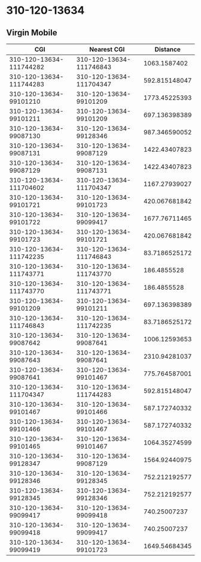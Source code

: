 # 310-120-13634
## Virgin Mobile


| CGI | Nearest CGI | Distance |
|-----|-------------|----------|
| 310-120-13634-111744282 | 310-120-13634-111746843 | 1063.1587402 |
| 310-120-13634-111744283 | 310-120-13634-111704347 | 592.815148047 |
| 310-120-13634-99101210 | 310-120-13634-99101209 | 1773.45225393 |
| 310-120-13634-99101211 | 310-120-13634-99101209 | 697.136398389 |
| 310-120-13634-99087130 | 310-120-13634-99128346 | 987.346590052 |
| 310-120-13634-99087131 | 310-120-13634-99087129 | 1422.43407823 |
| 310-120-13634-99087129 | 310-120-13634-99087131 | 1422.43407823 |
| 310-120-13634-111704602 | 310-120-13634-111704347 | 1167.27939027 |
| 310-120-13634-99101721 | 310-120-13634-99101723 | 420.067681842 |
| 310-120-13634-99101722 | 310-120-13634-99099417 | 1677.76711465 |
| 310-120-13634-99101723 | 310-120-13634-99101721 | 420.067681842 |
| 310-120-13634-111742235 | 310-120-13634-111746843 | 83.7186525172 |
| 310-120-13634-111743771 | 310-120-13634-111743770 | 186.4855528 |
| 310-120-13634-111743770 | 310-120-13634-111743771 | 186.4855528 |
| 310-120-13634-99101209 | 310-120-13634-99101211 | 697.136398389 |
| 310-120-13634-111746843 | 310-120-13634-111742235 | 83.7186525172 |
| 310-120-13634-99087642 | 310-120-13634-99087641 | 1006.12593653 |
| 310-120-13634-99087643 | 310-120-13634-99087641 | 2310.94281037 |
| 310-120-13634-99087641 | 310-120-13634-99101467 | 775.764587001 |
| 310-120-13634-111704347 | 310-120-13634-111744283 | 592.815148047 |
| 310-120-13634-99101467 | 310-120-13634-99101466 | 587.172740332 |
| 310-120-13634-99101466 | 310-120-13634-99101467 | 587.172740332 |
| 310-120-13634-99101465 | 310-120-13634-99101467 | 1064.35274599 |
| 310-120-13634-99128347 | 310-120-13634-99087129 | 1564.92440975 |
| 310-120-13634-99128346 | 310-120-13634-99128345 | 752.212192577 |
| 310-120-13634-99128345 | 310-120-13634-99128346 | 752.212192577 |
| 310-120-13634-99099417 | 310-120-13634-99099418 | 740.25007237 |
| 310-120-13634-99099418 | 310-120-13634-99099417 | 740.25007237 |
| 310-120-13634-99099419 | 310-120-13634-99101723 | 1649.54684345 |
